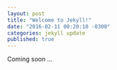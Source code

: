 ```yaml
---
layout: post
title: "Welcome to Jekyll!"
date: "2016-02-11 00:20:10 -0300"
categories: jekyll update
published: true
---
```


Coming soon ...